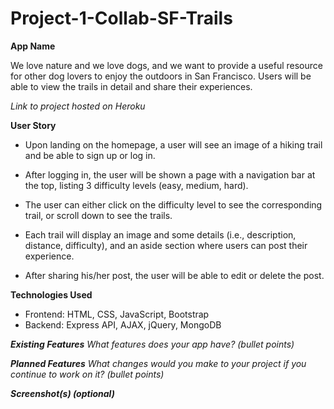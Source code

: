 # Project-1-Collab-SF-Trails


**App Name**

We love nature and we love dogs, and we want to provide a useful resource for other dog lovers to enjoy the outdoors in San Francisco. Users will be able to view the trails in detail and share their experiences.

*Link to project hosted on Heroku*

**User Story**

* Upon landing on the homepage, a user will see an image of a hiking trail and be able to sign up or log in. 

* After logging in, the user will be shown a page with a navigation bar at the top, listing 3 difficulty levels (easy, medium, hard). 

* The user can either click on the difficulty level to see the corresponding trail, or scroll down to see the trails.

* Each trail will display an image and some details (i.e., description, distance, difficulty), and an aside section where users can post their experience. 

* After sharing his/her post, the user will be able to edit or delete the post. 

**Technologies Used**

* Frontend: HTML, CSS, JavaScript, Bootstrap
* Backend: Express API, AJAX, jQuery, MongoDB

***Existing Features***
*What features does your app have? (bullet points)*

***Planned Features***
*What changes would you make to your project if you continue to work on it? (bullet points)*

***Screenshot(s) (optional)***